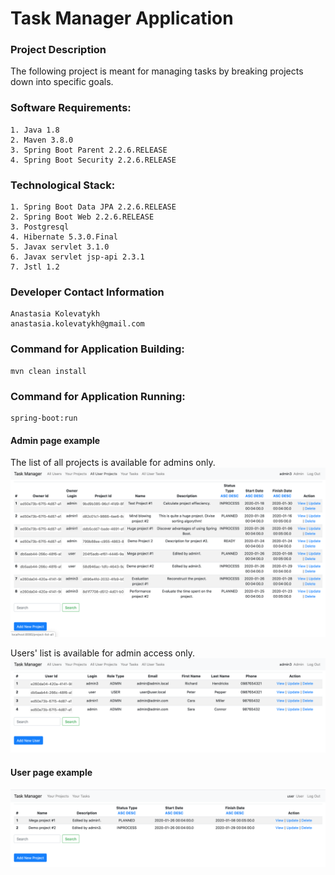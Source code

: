 # Task Manager Application

### Project Description

The following project is meant for managing tasks by breaking projects down into specific goals.

### Software Requirements:
```
1. Java 1.8
2. Maven 3.8.0
3. Spring Boot Parent 2.2.6.RELEASE
4. Spring Boot Security 2.2.6.RELEASE
```
### Technological Stack:
```
1. Spring Boot Data JPA 2.2.6.RELEASE
2. Spring Boot Web 2.2.6.RELEASE
3. Postgresql
4. Hibernate 5.3.0.Final
5. Javax servlet 3.1.0
6. Javax servlet jsp-api 2.3.1
7. Jstl 1.2
```
### Developer Contact Information
```
Anastasia Kolevatykh
anastasia.kolevatykh@gmail.com
```
### Command for Application Building:
```
mvn clean install
```
### Command for Application Running:
```
spring-boot:run
```

#### Admin page example
The list of all projects is available for admins only.
![Image admin](src/main/resources/img/Admin_example.png)

Users' list is available for admin access only.
![Image admin_all_users](src/main/resources/img/All_User_example.png)

#### User page example
![Image user](src/main/resources/img/User_example.png)